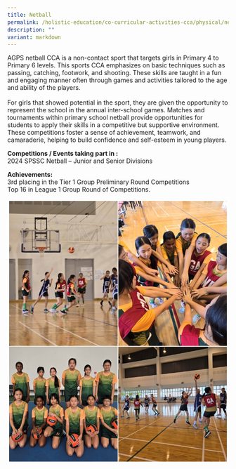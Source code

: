 ```yaml
---
title: Netball
permalink: /holistic-education/co-curricular-activities-cca/physical/netball/
description: ""
variant: markdown
---
```

AGPS netball CCA is a non-contact sport that targets girls in Primary 4 to Primary 6 levels. This sports CCA emphasizes on basic techniques such as passing, catching, footwork, and shooting. These skills are taught in a fun and engaging manner often through games and activities tailored to the age and ability of the players.<br><br>
For girls that showed potential in the sport, they are given the opportunity to represent the school in the annual inter-school games.
Matches and tournaments within primary school netball provide opportunities for students to apply their skills in a competitive but supportive environment. These competitions foster a sense of achievement, teamwork, and camaraderie, helping to build confidence and self-esteem in young players.

**Competitions / Events taking part in :**<br>
2024 SPSSC Netball – Junior and Senior Divisions

**Achievements:**<br>
3rd placing in the Tier 1 Group Preliminary Round Competitions<br>
Top 16 in League 1 Group Round of Competitions.<br>

![](/images/CCA/Physical/Netball/Netball.jpg)